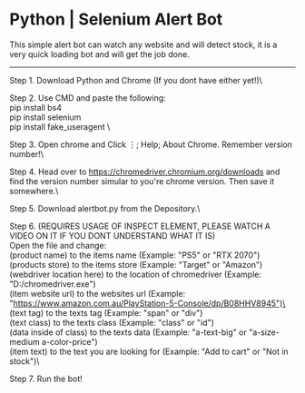 # Python | Selenium Alert Bot
This simple alert bot can watch any website and will detect stock, it is a very quick loading bot and will get the job done.

-----------------------------------------------------------------------------

Step 1. Download Python and Chrome (If you dont have either yet!)\

Step 2. Use CMD and paste the following:\
pip install bs4\
pip install selenium\
pip install fake_useragent \

Step 3. Open chrome and Click ⋮; Help; About Chrome. Remember version number!\

Step 4. Head over to https://chromedriver.chromium.org/downloads and find the version number simular to you're chrome version. Then save it somewhere.\

Step 5. Download alertbot.py from the Depository.\

Step 6. (REQUIRES USAGE OF INSPECT ELEMENT, PLEASE WATCH A VIDEO ON IT IF YOU DONT UNDERSTAND WHAT IT IS)\
Open the file and change:\
(product name) to the items name (Example: "PS5" or "RTX 2070")\
(products store) to the items store (Example: "Target" or "Amazon")\
(webdriver location here) to the location of chromedriver (Example: "D:/chromedriver.exe")\
(item website url) to the websites url (Example: "https://www.amazon.com.au/PlayStation-5-Console/dp/B08HHV8945")\
(text tag) to the texts tag (Example: "span" or "div")\
(text class) to the texts class (Example: "class" or "id")\
(data inside of class) to the texts data (Example: "a-text-big" or "a-size-medium a-color-price")\
(item text) to the text you are looking for (Example: "Add to cart" or "Not in stock")\

Step 7. Run the bot!

